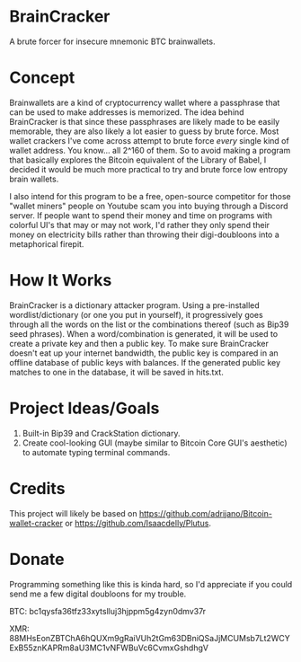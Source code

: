 # BrainCracker
A brute forcer for insecure mnemonic BTC brainwallets.

# Concept
Brainwallets are a kind of cryptocurrency wallet where a passphrase that can be used to make addresses is memorized. The idea behind BrainCracker is that since these passphrases are likely made to be easily memorable, they are also likely a lot easier to guess by brute force. Most wallet crackers I've come across attempt to brute force *every* single kind of wallet address. You know... all 2^160 of them. So to avoid making a program that basically explores the Bitcoin equivalent of the Library of Babel, I decided it would be much more practical to try and brute force low entropy brain wallets.

I also intend for this program to be a free, open-source competitor for those "wallet miners" people on Youtube scam you into buying through a Discord server. If people want to spend their money and time on programs with colorful UI's that may or may not work, I'd rather they only spend their money on electricity bills rather than throwing their digi-doubloons into a metaphorical firepit.

# How It Works
BrainCracker is a dictionary attacker program. Using a pre-installed wordlist/dictionary (or one you put in yourself), it progressively goes through all the words on the list or the combinations thereof (such as Bip39 seed phrases). When a word/combination is generated, it will be used to create a private key and then a public key. To make sure BrainCracker doesn't eat up your internet bandwidth, the public key is compared in an offline database of public keys with balances. If the generated public key matches to one in the database, it will be saved in hits.txt.

# Project Ideas/Goals
1. Built-in Bip39 and CrackStation dictionary.
2. Create cool-looking GUI (maybe similar to Bitcoin Core GUI's aesthetic) to automate typing terminal commands.

# Credits
This project will likely be based on https://github.com/adrijano/Bitcoin-wallet-cracker or https://github.com/Isaacdelly/Plutus.

# Donate
Programming something like this is kinda hard, so I'd appreciate if you could send me a few digital doubloons for my trouble.

BTC: bc1qysfa36tfz33xytslluj3hjppm5g4zyn0dmv37r

XMR: 88MHsEonZBTChA6hQUXm9gRaiVUh2tGm63DBniQSaJjMCUMsb7Lt2WCYExB55znKAPRm8aU3MC1vNFWBuVc6CvmxGshdhgV

